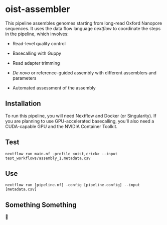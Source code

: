 # oist-assembler
This pipeline assembles genomes starting from long-read Oxford Nanopore sequences. It uses the data flow language _nextflow_ to coordinate the steps in the pipeline, which involves:
- Read-level quality control
- Basecalling with Guppy
- Read adapter trimming

- _De novo_ or reference-guided assembly with different assemblers and parameters
- Automated assessment of the assembly

## Installation
To run this pipeline, you will need Nextflow and Docker (or Singularity). If you are planning to use GPU-accelerated basecalling, you'll also need a CUDA-capable GPU and the NVIDIA Container Toolkit.

## Test

    nextflow run main.nf -profile <oist,crick> --input test_workflows/assembly_1.metadata.csv

## Use

    nextflow run [pipeline.nf] -config [pipeline.config] --input [metadata.csv]

## Something Something
:tada:
